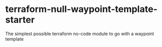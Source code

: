 # terraform-null-waypoint-template-starter

The simplest possible terraform no-code module to go with a waypoint template
